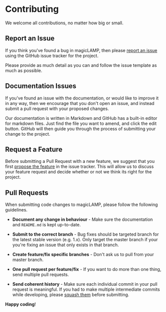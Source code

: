 # Contributing

We welcome all contributions, no matter how big or small.

## Report an Issue

If you think you've found a bug in magicLAMP, then please [report an issue](https://github.com/chrisnharvey/magicLAMP/issues/new?assignees=&labels=&template=bug_report.md&title=)
using the GitHub issue tracker for the project.

Please provide as much detail as you can and follow the issue template as much as possible.

## Documentation Issues

If you've found an issue with the documentation, or would like to improve it in any way, then
we encourage that you don't open an issue, and instead submit a pull request with your proposed changes.

Our documentation is written in Markdown and GitHub has a built-in editor for markdown files. Just find
the file you want to amend, and click the edit button. GitHub will then guide you through the process of
submitting your change to the project.

## Request a Feature

Before submitting a Pull Request with a new feature, we suggest that you first [propose the feature](https://github.com/chrisnharvey/magicLAMP/issues/new?assignees=&labels=&template=feature_request.md&title=)
in the issue tracker. This will allow us to discuss your feature request and decide whether or not
we think its right for the project.

## Pull Requests

When submitting code changes to magicLAMP, please follow the following guidelines.

- **Document any change in behaviour** - Make sure the documentation and `README.md` is kept up-to-date.

- **Submit to the correct branch** - Bug fixes should be targeted branch for the latest stable version (e.g. 1.x). Only target the master branch if your you're fixing an issue that only exists in that branch.

- **Create feature/fix specific branches** - Don't ask us to pull from your master branch.

- **One pull request per feature/fix** - If you want to do more than one thing, send multiple pull requests.

- **Send coherent history** - Make sure each individual commit in your pull request is meaningful. If you had to make multiple intermediate commits while developing, please [squash them](http://www.git-scm.com/book/en/v2/Git-Tools-Rewriting-History#Changing-Multiple-Commit-Messages) before submitting.

**Happy coding**!
